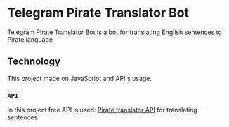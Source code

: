 # Telegram Pirate Translator Bot

Telegram Pirate Translator Bot is a bot for translating English sentences to Pirate language

## Technology

This project made on JavaScript and API's usage.

### `API`

In this project free API is used: [Pirate translator API](https://funtranslations.com/api/pirate) for translating sentences.
